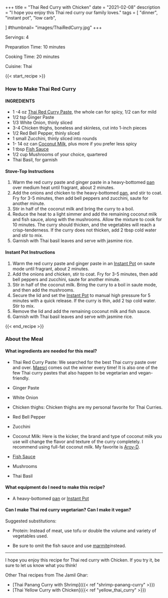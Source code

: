 +++
title = "Thai Red Curry with Chicken"
date = "2021-02-08"
description = "I hope you enjoy this Thai red curry our family loves."
tags = [
    "dinner",
    "instant pot",
    "low carb",
   
]
#thumbnail= "images/ThaiRedCurry.jpg"
+++

Servings: 4 <!--more-->

Preparation Time: 10 minutes 

Cooking Time: 20 minutes

Cuisine: Thai

{{< start_recipe >}}

### How to Make Thai Red Curry 

#### INGREDIENTS 

* 1 -4 oz [Thai Red Curry Paste](https://amzn.to/2NmwVBf), the whole can for spicy, 1/2 can for mild
* 1/2 tsp Ginger Paste
* 1/3 White Onion, thinly sliced
* 3-4 Chicken thighs, boneless and skinless, cut into 1-inch pieces 
* 1/2 Red Bell Pepper, thinly sliced 
* 1 small Zucchini, thinly sliced into rounds 
* 1- 14 oz can [Coconut Milk](https://amzn.to/2Zjwtq0), plus more if you prefer less spicy 
* 1 tbsp [Fish Sauce](https://amzn.to/2Zi2peI)
* 1/2 cup Mushrooms of your choice, quartered
* Thai Basil, for garnish 

#### Stove-Top Instructions 

1. Warm the red curry paste and ginger paste in a heavy-bottomed [pan](https://amzn.to/3of37Xc) over medium heat until fragrant, about 2 minutes.
2. Add the onions and chicken to the heavy-bottomed [pan](https://amzn.to/3of37Xc), and stir to coat. Fry for 3-5 minutes, then add bell peppers and zucchini, saute for another minute.
3. Stir in half of the coconut milk and bring the curry to a boil.
4. Reduce the heat to a light simmer and add the remaining coconut milk and fish sauce, along with the mushrooms. Allow the mixture to cook for 10 minutes. The curry should thicken, and the vegetables will reach a crisp-tenderness. If the curry does not thicken, add 2 tbsp cold water and stir to mix.
5. Garnish with Thai basil leaves and serve with jasmine rice.

#### Instant Pot Instructions 

1. Warm the red curry paste and ginger paste in an [Instant Pot](https://amzn.to/2QR1gcY) on saute mode until fragrant, about 2 minutes.
2. Add the onions and chicken, stir to coat. Fry for 3-5 minutes, then add bell peppers and zucchini, saute for another minute.
3. Stir in half of the coconut milk. Bring the curry to a boil in saute mode, and then add the mushrooms.
4. Secure the lid and set the [Instant Pot](https://amzn.to/2QR1gcY) to manual high pressure for 5 minutes with a quick release. If the curry is thin, add 2 tsp cold water. Stir to mix.
5. Remove the lid and add the remaining coconut milk and fish sauce.
6. Garnish with Thai basil leaves and serve with jasmine rice.

{{< end_recipe >}}

### About the Meal 

#### What ingredients are needed for this meal?

* Thai Red Curry Paste: We searched for the best Thai curry paste over and over. [Maesri](https://amzn.to/2NmwVBf) comes out the winner every time! It is also one of the few Thai curry pastes that also happen to be vegetarian and vegan-friendly. 

* Ginger Paste

* White Onion

* Chicken thighs: Chicken thighs are my personal favorite for Thai Curries. 

* Red Bell Pepper

* Zucchini

* Coconut Milk: Here is the kicker, the brand and type of coconut milk you use will change the flavor and texture of the curry completely. I recommend using full-fat coconut milk. My favorite is [Aroy-D](https://amzn.to/2Zjwtq0).

* [Fish Sauce](https://amzn.to/2Zi2peI)

* Mushrooms

* Thai Basil

#### What equipment do I need to make this recipe?

* A heavy-bottomed [pan](https://amzn.to/3of37Xc) or [Instant Pot](https://amzn.to/2QR1gcY)

#### Can I make Thai red curry vegetarian? Can I make it vegan?

Suggested substitutions: 

* Protein: Instead of meat, use tofu or double the volume and variety of vegetables used. 

* Be sure to omit the fish sauce and use [marmite](https://amzn.to/3G3Zidw)instead. 

----

I hope you enjoy this recipe for Thai red curry with Chicken. If you try it, be sure to let us know what you think!

Other Thai recipes from The Jamil Ghar:

* [Thai Panang Curry with Shrimp]({{< ref "shrimp-panang-curry" >}}) 
* [Thai Yellow Curry with Chicken]({{< ref "yellow_thai_curry" >}})
